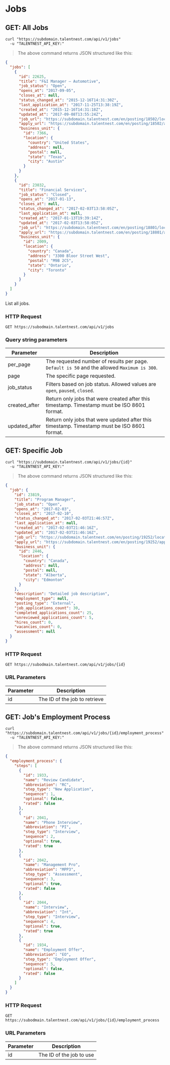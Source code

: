 # Jobs

## GET: All Jobs

```shell
curl "https://subdomain.talentnest.com/api/v1/jobs"
  -u "TALENTNEST_API_KEY:"
```

> The above command returns JSON structured like this:

```json
{
  "jobs": [
    {
      "id": 22625,
      "title": "F&I Manager – Automotive",
      "job_status": "Open",
      "opens_at": "2017-09-05",
      "closes_at": null,
      "status_changed_at": "2015-12-16T14:31:30Z",
      "last_application_at": "2017-11-25T13:38:19Z",
      "created_at": "2015-12-16T14:31:18Z",
      "updated_at": "2017-09-08T13:55:24Z",
      "job_url": "https://subdomain.talentnest.com/en/posting/18502/location/22625",
      "apply_url": "https://subdomain.talentnest.com/en/posting/18502/apply/22625",
      "business_unit": {
        "id": 7366,
        "location": {
          "country": "United States",
          "address": null,
          "postal": null,
          "state": "Texas",
          "city": "Austin"
        }
      }
    },
    {
      "id": 23032,
      "title": "Financial Services",
      "job_status": "Closed",
      "opens_at": "2017-01-13",
      "closes_at": null,
      "status_changed_at": "2017-02-03T13:58:05Z",
      "last_application_at": null,
      "created_at": "2017-01-13T19:39:14Z",
      "updated_at": "2017-02-03T13:58:05Z",
      "job_url": "https://subdomain.talentnest.com/en/posting/18801/location/23032",
      "apply_url": "https://subdomain.talentnest.com/en/posting/18801/apply/23032",
      "business_unit": {
        "id": 2009,
        "location": {
          "country": "Canada",
          "address": "3300 Bloor Street West",
          "postal": "M9B 2C5",
          "state": "Ontario",
          "city": "Toronto"
        }
      }
    }
  ]
}
```

List all jobs.

### HTTP Request

`GET https://subodmain.talentnest.com/api/v1/jobs`

### Query string parameters

Parameter | Description
--------- | -----------
per_page | The requested number of results per page. `Default is 50` and the allowed `Maximum is 300`.
page | The specific page requested.
job_status | Filters based on job status. Allowed values are `open`, `paused`, `closed`.
created_after | Return only jobs that were created after this timestamp. Timestamp must be ISO 8601 format.
updated_after | Return only jobs that were updated after this timestamp. Timestamp must be ISO 8601 format.

## GET: Specific Job

```shell
curl "https://subdomain.talentnest.com/api/v1/jobs/{id}"
  -u "TALENTNEST_API_KEY:"
```

> The above command returns JSON structured like this:

```json
{
  "job": {
    "id": 23819,
    "title": "Program Manager",
    "job_status": "Open",
    "opens_at": "2017-02-03",
    "closes_at": "2017-02-10",
    "status_changed_at": "2017-02-03T21:46:57Z",
    "last_application_at": null,
    "created_at": "2017-02-03T21:46:16Z",
    "updated_at": "2017-02-03T21:46:16Z",
    "job_url": "https://subdomain.talentnest.com/en/posting/19252/location/23819",
    "apply_url": "https://subdomain.talentnest.com/en/posting/19252/apply/23819",
    "business_unit": {
      "id": 2446,
      "location": {
        "country": "Canada",
        "address": null,
        "postal": null,
        "state": "Alberta",
        "city": "Edmonton"
      }
    },
    "description": "Detailed job description",
    "employment_type": null,
    "posting_type": "External",
    "job_applications_count": 30,
    "completed_applications_count": 25,
    "unreviewed_applications_count": 5,
    "hires_count": 0,
    "vacancies_count": 0,
    "assessment": null
  }
}
```

### HTTP Request

`GET https://subodmain.talentnest.com/api/v1/jobs/{id}`

### URL Parameters

Parameter | Description
--------- | -----------
id | The ID of the job to retrieve

## GET: Job's Employment Process

```shell
curl "https://subdomain.talentnest.com/api/v1/jobs/{id}/employment_process"
  -u "TALENTNEST_API_KEY:"
```

> The above command returns JSON structured like this:

```json
{
  "employment_process": {
    "steps": [
      {
        "id": 1933,
        "name": "Review Candidate",
        "abbreviation": "RC",
        "step_type": "New Application",
        "sequence": 1,
        "optional": false,
        "rated": false
      },
      {
        "id": 2041,
        "name": "Phone Interview",
        "abbreviation": "PI",
        "step_type": "Interview",
        "sequence": 2,
        "optional": true,
        "rated": true
      },
      {
        "id": 2042,
        "name": "Management Pro",
        "abbreviation": "MPP3",
        "step_type": "Assessment",
        "sequence": 3,
        "optional": true,
        "rated": false
      },
      {
        "id": 2044,
        "name": "Interview",
        "abbreviation": "Int",
        "step_type": "Interview",
        "sequence": 4,
        "optional": true,
        "rated": true
      },
      {
        "id": 1934,
        "name": "Employment Offer",
        "abbreviation": "EO",
        "step_type": "Employment Offer",
        "sequence": 5,
        "optional": false,
        "rated": false
      }
    ]
  }
}
```

### HTTP Request

`GET https://subodmain.talentnest.com/api/v1/jobs/{id}/employment_process`

### URL Parameters

Parameter | Description
--------- | -----------
id | The ID of the job to use
